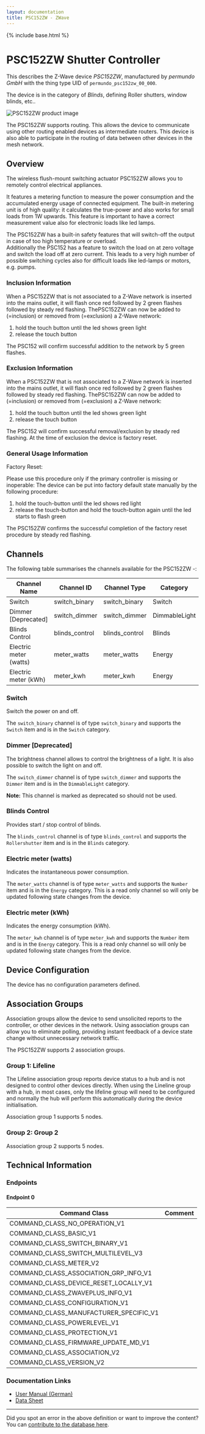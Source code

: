 ```yaml
---
layout: documentation
title: PSC152ZW - ZWave
---
```


{% include base.html %}

# PSC152ZW Shutter Controller
This describes the Z-Wave device *PSC152ZW*, manufactured by *permundo GmbH* with the thing type UID of ```permundo_psc152zw_00_000```.

The device is in the category of *Blinds*, defining Roller shutters, window blinds, etc..

![PSC152ZW product image](https://www.cd-jackson.com/zwave_device_uploads/826/826_default.png)


The PSC152ZW supports routing. This allows the device to communicate using other routing enabled devices as intermediate routers.  This device is also able to participate in the routing of data between other devices in the mesh network.

## Overview

The wireless flush-mount switching actuator PSC152ZW allows you to remotely control electrical appliances.

It features a metering function to measure the power consumption and the accumulated energy usage of connected equipment. The built-in metering unit is of high quality: it calculates the true-power and also works for small loads from 1W upwards. This feature is important to have a correct measurement value also for electronic loads like led lamps.

The PSC152ZW has a built-in safety features that will switch-off the output in case of too high temperature or overload.   
Additionally the PSC152 has a feature to switch the load on at zero voltage and switch the load off at zero current. This leads to a very high number of possible switching cycles also for difficult loads like led-lamps or motors, e.g. pumps. 

### Inclusion Information

When a PSC152ZW that is not associated to a Z-Wave network is inserted into the mains outlet, it will flash once red followed by 2 green flashes followed by steady red flashing. ThePSC152ZW can now be added to (=inclusion) or removed from (=exclusion) a Z-Wave network:

  1. hold the touch button until the led shows green light
  2. release the touch button

The PSC152 will confirm successful addition to the network by 5 green flashes. 

### Exclusion Information

When a PSC152ZW that is not associated to a Z-Wave network is inserted into the mains outlet, it will flash once red followed by 2 green flashes followed by steady red flashing. ThePSC152ZW can now be added to (=inclusion) or removed from (=exclusion) a Z-Wave network:

  1. hold the touch button until the led shows green light
  2. release the touch button

The PSC152 will confirm successful removal/exclusion by steady red flashing. At the time of exclusion the device is factory reset.

### General Usage Information

Factory Reset:

Please use this procedure only if the primary controller is missing or inoperable: The device can be put into factory default state manually by the following procedure:

  1. hold the touch-button until the led shows red light
  2. release the touch-button and hold the touch-button again until the led starts to flash green

The PSC152ZW confirms the successful completion of the factory reset procedure by steady red flashing.

## Channels

The following table summarises the channels available for the PSC152ZW -:

| Channel Name | Channel ID | Channel Type | Category | Item Type |
|--------------|------------|--------------|----------|-----------|
| Switch | switch_binary | switch_binary | Switch | Switch | 
| Dimmer  [Deprecated]| switch_dimmer | switch_dimmer | DimmableLight | Dimmer | 
| Blinds Control | blinds_control | blinds_control | Blinds | Rollershutter | 
| Electric meter (watts) | meter_watts | meter_watts | Energy | Number | 
| Electric meter (kWh) | meter_kwh | meter_kwh | Energy | Number | 

### Switch
Switch the power on and off.

The ```switch_binary``` channel is of type ```switch_binary``` and supports the ```Switch``` item and is in the ```Switch``` category.

### Dimmer [Deprecated]
The brightness channel allows to control the brightness of a light.
            It is also possible to switch the light on and off.

The ```switch_dimmer``` channel is of type ```switch_dimmer``` and supports the ```Dimmer``` item and is in the ```DimmableLight``` category.

**Note:** This channel is marked as deprecated so should not be used.

### Blinds Control
Provides start / stop control of blinds.

The ```blinds_control``` channel is of type ```blinds_control``` and supports the ```Rollershutter``` item and is in the ```Blinds``` category.

### Electric meter (watts)
Indicates the instantaneous power consumption.

The ```meter_watts``` channel is of type ```meter_watts``` and supports the ```Number``` item and is in the ```Energy``` category. This is a read only channel so will only be updated following state changes from the device.

### Electric meter (kWh)
Indicates the energy consumption (kWh).

The ```meter_kwh``` channel is of type ```meter_kwh``` and supports the ```Number``` item and is in the ```Energy``` category. This is a read only channel so will only be updated following state changes from the device.



## Device Configuration

The device has no configuration parameters defined.

## Association Groups

Association groups allow the device to send unsolicited reports to the controller, or other devices in the network. Using association groups can allow you to eliminate polling, providing instant feedback of a device state change without unnecessary network traffic.

The PSC152ZW supports 2 association groups.

### Group 1: Lifeline

The Lifeline association group reports device status to a hub and is not designed to control other devices directly. When using the Lineline group with a hub, in most cases, only the lifeline group will need to be configured and normally the hub will perform this automatically during the device initialisation.

Association group 1 supports 5 nodes.

### Group 2: Group 2


Association group 2 supports 5 nodes.

## Technical Information

### Endpoints

#### Endpoint 0

| Command Class | Comment |
|---------------|---------|
| COMMAND_CLASS_NO_OPERATION_V1| |
| COMMAND_CLASS_BASIC_V1| |
| COMMAND_CLASS_SWITCH_BINARY_V1| |
| COMMAND_CLASS_SWITCH_MULTILEVEL_V3| |
| COMMAND_CLASS_METER_V2| |
| COMMAND_CLASS_ASSOCIATION_GRP_INFO_V1| |
| COMMAND_CLASS_DEVICE_RESET_LOCALLY_V1| |
| COMMAND_CLASS_ZWAVEPLUS_INFO_V1| |
| COMMAND_CLASS_CONFIGURATION_V1| |
| COMMAND_CLASS_MANUFACTURER_SPECIFIC_V1| |
| COMMAND_CLASS_POWERLEVEL_V1| |
| COMMAND_CLASS_PROTECTION_V1| |
| COMMAND_CLASS_FIRMWARE_UPDATE_MD_V1| |
| COMMAND_CLASS_ASSOCIATION_V2| |
| COMMAND_CLASS_VERSION_V2| |

### Documentation Links

* [User Manual (German)](https://www.cd-jackson.com/zwave_device_uploads/826/PSC152ZW-G4-V208.pdf)
* [Data Sheet](https://www.cd-jackson.com/zwave_device_uploads/826/PSC152-DS-EN-JAN17.pdf)

---

Did you spot an error in the above definition or want to improve the content?
You can [contribute to the database here](http://www.cd-jackson.com/index.php/zwave/zwave-device-database/zwave-device-list/devicesummary/826).
